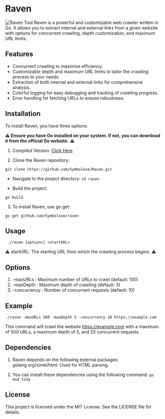 # Raven
![Raven Tool](https://github.com/Symbolexe/Raven/assets/140549630/062bbfba-662d-4492-851d-dc8407e597af)
Raven is a powerful and customizable web crawler written in Go. It allows you to extract internal and external links from a given website with options for concurrent crawling, depth customization, and maximum URL limits.
## Features
- Concurrent crawling to maximize efficiency.
- Customizable depth and maximum URL limits to tailor the crawling process to your needs.
- Extraction of both internal and external links for comprehensive analysis.
- Colorful logging for easy debugging and tracking of crawling progress.
- Error handling for fetching URLs to ensure robustness.

## Installation
To install Raven, you have three options:

⚠️ **Ensure you have Go installed on your system. If not, you can download it from the official Go website.** ⚠️

1. Compiled Version:
[Click Here](https://github.com/Symbolexe/Raven/releases)

2. Clone the Raven repository:
 
```git clone https://github.com/Symbolexe/Raven.git```

- Navigate to the project directory:
```cd raven```

- Build the project:

```go build```

3. To install Raven, use go get:

```go get github.com/Symbolexe/raven```
## Usage

``` ./raven [options] <startURL>```

⚠️ startURL: The starting URL from which the crawling process begins. ⚠️

## Options
1. -maxURLs <value>: Maximum number of URLs to crawl (default: 100)
2. -maxDepth <value>: Maximum depth of crawling (default: 3)
3. -concurrency <value>: Number of concurrent requests (default: 10)

## Example

```./raven -maxURLs 500 -maxDepth 5 -concurrency 20 https://example.com```

This command will crawl the website https://example.com with a maximum of 500 URLs, a maximum depth of 5, and 20 concurrent requests.

## Dependencies

1. Raven depends on the following external packages:
golang.org/x/net/html: Used for HTML parsing.

2. You can install these dependencies using the following command:
```go mod tidy```

## License
This project is licensed under the MIT License. See the LICENSE file for details.
